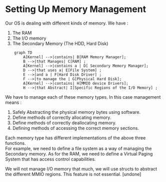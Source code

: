 # Setting Up Memory Management

Our OS is dealing with different kinds of memory. We have : 
1. The RAM
2. The I/O memory
3. The Secondary Memory (The HDD, Hard Disk)

```mermaid
    graph TD
        A[Kernel] -->|contains| B[RAM Memory Manager];
        B -->|that Manages| C[RAM] ;
        A[Kernel] -->|contains a | D[ Secondary Memory Manager];
        D -->|that uses a| E[File System] ;
        E -->|and a | F[Hard Disk Driver] ;
        F -->|to manage the | G[Physical Hard Disk];
        A[Kernel] -->|contains| H[MMIO device Drivers];
        H -->|that Abstract| I[Specific Regions of the I/O Memory] ;
```


We have to manage each of these memory types. In this case management means :
1. Safely Abstracting the physical memory bytes using software.
2. Define methods of correctly allocating memory.
3. Define methods of correctly deallocating memory.
4. Defining methods of accessing the correct memory sections.


Each memory type has different implementations of the above three functions.    
For example, we need to define a file system as a way of managing the Secondary memory. 
As for the RAM, we need to define a Virtual Paging System that has access control capabilities.

We will not manage I/O memory that much, we will use structs to abstract the different MMIO regions. This feature is not essential. [undone]
